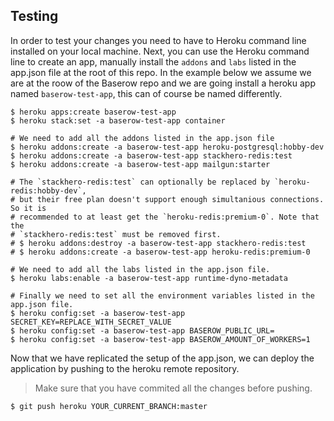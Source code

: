 ## Testing

In order to test your changes you need to have to Heroku command line installed on your
local machine. Next, you can use the Heroku command line to create an app, manually
install the `addons` and `labs` listed in the app.json file at the root of this repo.
In the example below we assume we are at the roow of the Baserow repo and we are going
install a heroku app named `baserow-test-app`, this can of course be named differently.

```
$ heroku apps:create baserow-test-app
$ heroku stack:set -a baserow-test-app container

# We need to add all the addons listed in the app.json file
$ heroku addons:create -a baserow-test-app heroku-postgresql:hobby-dev
$ heroku addons:create -a baserow-test-app stackhero-redis:test
$ heroku addons:create -a baserow-test-app mailgun:starter

# The `stackhero-redis:test` can optionally be replaced by `heroku-redis:hobby-dev`,
# but their free plan doesn't support enough simultanious connections. So it is
# recommended to at least get the `heroku-redis:premium-0`. Note that the 
# `stackhero-redis:test` must be removed first.
# $ heroku addons:destroy -a baserow-test-app stackhero-redis:test
# $ heroku addons:create -a baserow-test-app heroku-redis:premium-0

# We need to add all the labs listed in the app.json file.
$ heroku labs:enable -a baserow-test-app runtime-dyno-metadata

# Finally we need to set all the environment variables listed in the app.json file.
$ heroku config:set -a baserow-test-app SECRET_KEY=REPLACE_WITH_SECRET_VALUE
$ heroku config:set -a baserow-test-app BASEROW_PUBLIC_URL=
$ heroku config:set -a baserow-test-app BASEROW_AMOUNT_OF_WORKERS=1
```

Now that we have replicated the setup of the app.json, we can deploy the application
by pushing to the heroku remote repository.

> Make sure that you have commited all the changes before pushing.

```
$ git push heroku YOUR_CURRENT_BRANCH:master
```
